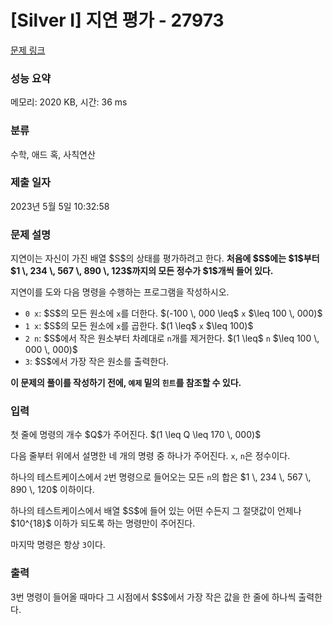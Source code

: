 # [Silver I] 지연 평가 - 27973 

[문제 링크](https://www.acmicpc.net/problem/27973) 

### 성능 요약

메모리: 2020 KB, 시간: 36 ms

### 분류

수학, 애드 혹, 사칙연산

### 제출 일자

2023년 5월 5일 10:32:58

### 문제 설명

<p>지연이는 자신이 가진 배열 $S$의 상태를 평가하려고 한다. <strong>처음에 $S$에는 $1$부터 $1 \, 234 \, 567 \, 890 \, 123$까지의 모든 정수가 $1$개씩 들어 있다.</strong></p>


<p>지연이를 도와 다음 명령을 수행하는 프로그램을 작성하시오.</p>

<ul>
	<li><code>0 x</code>: $S$의 모든 원소에 <code>x</code>를 더한다. $(-100 \, 000 \leq$ <code>x</code> $\leq 100 \, 000)$</li>
	<li><code>1 x</code>: $S$의 모든 원소에 <code>x</code>를 곱한다. $(1 \leq$ <code>x</code> $\leq 100)$</li>
	<li><code>2 n</code>: $S$에서 작은 원소부터 차례대로 <code>n</code>개를 제거한다. $(1 \leq$ <code>n</code> $\leq 100 \, 000 \, 000)$</li>
	<li><code>3</code>: $S$에서 가장 작은 원소를 출력한다.</li>
</ul>

<p><strong>이 문제의 풀이를 작성하기 전에, <code>예제</code> 밑의 <code>힌트</code>를 참조할 수 있다.</strong></p>

### 입력 

 <p>첫 줄에 명령의 개수 $Q$가 주어진다. $(1 \leq Q \leq 170 \, 000)$</p>

<p>다음 줄부터 위에서 설명한 네 개의 명령 중 하나가 주어진다. <code>x</code>, <code>n</code>은 정수이다.</p>

<p>하나의 테스트케이스에서 <code>2</code>번 명령으로 들어오는 모든 <code>n</code>의 합은 $1 \, 234 \, 567 \, 890 \, 120$ 이하이다.</p>

<p>하나의 테스트케이스에서 배열 $S$에 들어 있는 어떤 수든지 그 절댓값이 언제나 $10^{18}$ 이하가 되도록 하는 명령만이 주어진다.</p>

<p>마지막 명령은 항상 <code>3</code>이다.</p>

### 출력 

 <p>3번 명령이 들어올 때마다 그 시점에서 $S$에서 가장 작은 값을 한 줄에 하나씩 출력한다.</p>

